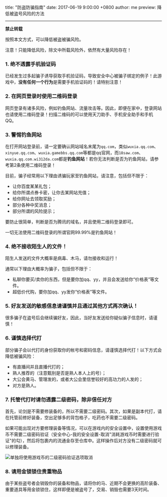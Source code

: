 ﻿title: "防盗防骗指南"
date: 2017-06-19 9:00:00 +0800
author: me
preview: 降低被盗号风险的方法

---

**禁止转载**

按照本文方式，可以降低被盗被骗风险。

注意！只能降低风险，除文中所载风险外，依然有大量风险存在！

### 1. 绝不透露手机验证码

已经发生过多起骗子诱导获取手机验证码，导致安全中心被骗子绑定的例子！此游戏中，**没有任何一个行为**是需要手机验证码的！请特别注意！

### 2. 在网页登录时使用二维码登录

网页登录有诸多风险，例如钓鱼网站、流量攻击等。因此，即便在家中，登录网站也请使用二维码登录！扫描二维码的可以使用天刀助手、手机安全助手和手机QQ。

### 3. 警惕钓鱼网站

在打开网站登录前，请一定要确认网站域名末尾为`qq.com`，类似`wuxia.qq.com`、`xinyue.qq.com`、`wuxia.gamebbs.qq.com`等都是qq官网，而`18saw.com`、`wuxia.qq.com.wi312da.com`都是**钓鱼网站**！若你无法判断是否为钓鱼网站，请参考第2条使用二维码登录！

目前，骗子经常用以下理由诱骗玩家至钓鱼网站，请注意，包括但不限于：

- 让你百度某某礼包；
- 给你所谓点券卡密，让你去某网站充值；
- 给你网址去领取奖励；
- 部分各种中奖消息；
- 部分所谓的风险提示；

要防止很简单，判断是否为腾讯的域名，并且使用二维码登录即可。

一切无法使用二维码登录的所谓官网99.99%是钓鱼网站！

### 4. 绝不接收陌生人的文件！

陌生人发送的文件大概率是病毒、木马，请勿接收和运行！

通常以下理由大概率为骗子，包括但不限于：

- 私聊你要买/卖你的东西，但是要你加qq、yy，并且会发送给你“价格表”等文件。
- 超低价代购，要你加qq、yy发你“价格表”等文件。

### 5. 好友发送的敏感信息请谨慎并且通过其他方式再次确认！

很多骗子在盗号后会继续骗好友，因此，当好友发送给你疑似骗子信息时，请谨慎！

### 6. 谨慎选择代打

部分骗子会以代打的身份获取你的帐号和密码信息，请谨慎选择代打！以下方式会降低被骗风险：

- 有直播间并且直播代打的；
- 熟人推荐的（注意甄别是否是熟人本人上的号）；
- 大公会黄马、管理发的，或者大公会里信誉较好的高功力的人发的；
- 对方是熟人。

### 7. 托管代打时请勿透露二级密码，除非信任对方

首先，论剑是不需要修装备的，所以不需要二级密码。其次，如果是副本代打，请在托管前修好装备，空出足够多的背包格子，吃药也不需要二级密码。

如果可能出现对方要修理装备等情况，可以在游戏内的安全设置中，设置使用游戏币不需要二级密码验证（安全中心-我的安全设置-取消"消耗游戏币时需要进行验证"的勾），然后将包裹内的流通金存至仓库中。这样操作后对方没有二级密码就可以修理装备。

![单独将使用游戏币的二级密码验证选项取消](-/images/20170619104137.jpg)

### 8. 请用金锁锁住贵重物品

由于某些盗号者会销毁你的装备和物品，请将你的马、近期不会更换的高阶装备、重要道具等用金锁锁住，这样即便是被盗号了，交易、销毁也需要3天时间。
